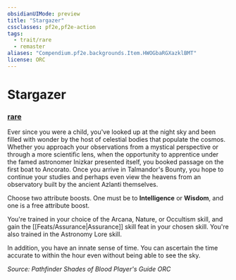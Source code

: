 ```yaml
---
obsidianUIMode: preview
title: "Stargazer"
cssclasses: pf2e,pf2e-action
tags:
  - trait/rare
  - remaster
aliases: "Compendium.pf2e.backgrounds.Item.HWOGbaRGXazklBMT"
license: ORC
---
```

# Stargazer

### [rare](rare "Rare Rarity Trait")






Ever since you were a child, you've looked up at the night sky and been filled with wonder by the host of celestial bodies that populate the cosmos. Whether you approach your observations from a mystical perspective or through a more scientific lens, when the opportunity to apprentice under the famed astronomer Inizkar presented itself, you booked passage on the first boat to Ancorato. Once you arrive in Talmandor's Bounty, you hope to continue your studies and perhaps even view the heavens from an observatory built by the ancient Azlanti themselves.

Choose two attribute boosts. One must be to **Intelligence** or **Wisdom**, and one is a free attribute boost.

You're trained in your choice of the Arcana, Nature, or Occultism skill, and gain the [[Feats/Assurance|Assurance]] skill feat in your chosen skill. You're also trained in the Astronomy Lore skill.

In addition, you have an innate sense of time. You can ascertain the time accurate to within the hour even without being able to see the sky.

*Source: Pathfinder Shades of Blood Player's Guide*
*ORC*